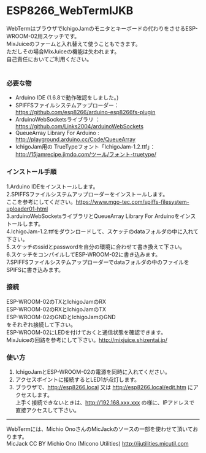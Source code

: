 # ESP8266_WebTermIJKB
WebTermはブラウザでIchigoJamのモニタとキーボードの代わりをさせるESP-WROOM-02用スケッチです。 <br>
MixJuiceのファームと入れ替えて使うこともできます。<br>
ただしその場合MixJuiceの機能は失われます。<br>
自己責任においてご利用ください。 <br>
<br>
### 必要な物 ###
* Arduino IDE (1.6.8で動作確認をしました。)<br>
* SPIFFSファイルシステムアップローダー：<https://github.com/esp8266/arduino-esp8266fs-plugin><br>
* ArduinoWebSocketsライブラリ ：<https://github.com/Links2004/arduinoWebSockets><br>
* QueueArray Library For Arduino : <http://playground.arduino.cc/Code/QueueArray>
* IchigoJam用の TrueTypeフォント「IchigoJam-1.2.ttf」：<http://15jamrecipe.jimdo.com/ツール/フォント-truetype/><br>


### インストール手順 ###
 1.Arduino IDEをインストールします。<br>
 2.SPIFFSファイルシステムアップローダーをインストールします。<br>
ここを参考にしてください。<https://www.mgo-tec.com/spiffs-filesystem-uploader01-html><br>
 3.arduinoWebSocketsライブラリとQueueArray Library For Arduinoをインストールします。<br>
 4.IchigoJam-1.2.ttfをダウンロードして、スケッチのdataフォルダの中に入れて下さい。<br>
 5.スケッチのssidとpasswordを自分の環境に合わせて書き換えて下さい。<br>
 6.スケッチをコンパイルしてESP-WROOM-02に書き込みます。<br>
 7.SPIFFSファイルシステムアップローダーでdataフォルダの中のファイルをSPIFSに書き込みます。<br>



### 接続 ###
ESP-WROOM-02のTXとIchigoJamのRX <br>
ESP-WROOM-02のRXとIchigoJamのTX <br>
ESP-WROOM-02のGNDとIchigoJamのGND <br>
をそれぞれ接続して下さい。 <br>
ESP-WROOM-02にLEDを付けておくと通信状態を確認できます。<br>
MixJuiceの回路を参考にして下さい。<http://mixjuice.shizentai.jp/><br>


### 使い方 ###
 1. IchigoJamとESP-WROOM-02の電源を同時に入れてください。<br>
 2. アクセスポイントに接続するとLED1が点灯します。<br>
 3. ブラウザで、http://esp8266.local 又は http://esp8266.local/edit.htm にアクセスします。<br>
 上手く接続できないときは、http://192.168.xxx.xxx の様に、IPアドレスで直接アクセスして下さい。<br>


---
WebTermには、Michio OnoさんのMicJackのソースの一部を使わせて頂いております。<br>
MicJack CC BY Michio Ono (Micono Utilities) <http://ijutilities.micutil.com>


